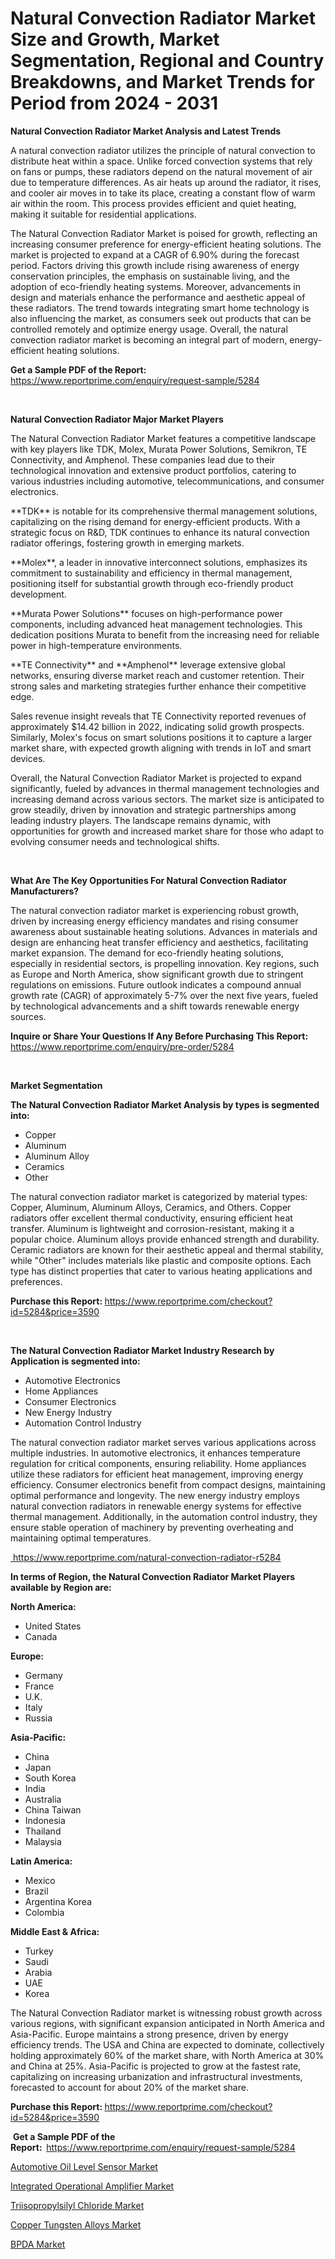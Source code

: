 <p><h1>Natural Convection Radiator Market Size and Growth, Market Segmentation, Regional and Country Breakdowns, and Market Trends for Period from 2024 -  2031</h1></p><p><strong>Natural Convection Radiator Market Analysis and Latest Trends</strong></p>
<p><p>A natural convection radiator utilizes the principle of natural convection to distribute heat within a space. Unlike forced convection systems that rely on fans or pumps, these radiators depend on the natural movement of air due to temperature differences. As air heats up around the radiator, it rises, and cooler air moves in to take its place, creating a constant flow of warm air within the room. This process provides efficient and quiet heating, making it suitable for residential applications.</p><p>The Natural Convection Radiator Market is poised for growth, reflecting an increasing consumer preference for energy-efficient heating solutions. The market is projected to expand at a CAGR of 6.90% during the forecast period. Factors driving this growth include rising awareness of energy conservation principles, the emphasis on sustainable living, and the adoption of eco-friendly heating systems. Moreover, advancements in design and materials enhance the performance and aesthetic appeal of these radiators. The trend towards integrating smart home technology is also influencing the market, as consumers seek out products that can be controlled remotely and optimize energy usage. Overall, the natural convection radiator market is becoming an integral part of modern, energy-efficient heating solutions.</p></p>
<p><strong>Get a Sample PDF of the Report:&nbsp;</strong> <a href="https://www.reportprime.com/enquiry/request-sample/5284">https://www.reportprime.com/enquiry/request-sample/5284</a></p>
<p>&nbsp;</p>
<p><strong>Natural Convection Radiator Major Market Players</strong></p>
<p><p>The Natural Convection Radiator Market features a competitive landscape with key players like TDK, Molex, Murata Power Solutions, Semikron, TE Connectivity, and Amphenol. These companies lead due to their technological innovation and extensive product portfolios, catering to various industries including automotive, telecommunications, and consumer electronics.</p><p>**TDK** is notable for its comprehensive thermal management solutions, capitalizing on the rising demand for energy-efficient products. With a strategic focus on R&D, TDK continues to enhance its natural convection radiator offerings, fostering growth in emerging markets.</p><p>**Molex**, a leader in innovative interconnect solutions, emphasizes its commitment to sustainability and efficiency in thermal management, positioning itself for substantial growth through eco-friendly product development.</p><p>**Murata Power Solutions** focuses on high-performance power components, including advanced heat management technologies. This dedication positions Murata to benefit from the increasing need for reliable power in high-temperature environments.</p><p>**TE Connectivity** and **Amphenol** leverage extensive global networks, ensuring diverse market reach and customer retention. Their strong sales and marketing strategies further enhance their competitive edge.</p><p>Sales revenue insight reveals that TE Connectivity reported revenues of approximately $14.42 billion in 2022, indicating solid growth prospects. Similarly, Molex's focus on smart solutions positions it to capture a larger market share, with expected growth aligning with trends in IoT and smart devices.</p><p>Overall, the Natural Convection Radiator Market is projected to expand significantly, fueled by advances in thermal management technologies and increasing demand across various sectors. The market size is anticipated to grow steadily, driven by innovation and strategic partnerships among leading industry players. The landscape remains dynamic, with opportunities for growth and increased market share for those who adapt to evolving consumer needs and technological shifts.</p></p>
<p>&nbsp;</p>
<p><strong>What Are The Key Opportunities For Natural Convection Radiator Manufacturers?</strong></p>
<p><p>The natural convection radiator market is experiencing robust growth, driven by increasing energy efficiency mandates and rising consumer awareness about sustainable heating solutions. Advances in materials and design are enhancing heat transfer efficiency and aesthetics, facilitating market expansion. The demand for eco-friendly heating solutions, especially in residential sectors, is propelling innovation. Key regions, such as Europe and North America, show significant growth due to stringent regulations on emissions. Future outlook indicates a compound annual growth rate (CAGR) of approximately 5-7% over the next five years, fueled by technological advancements and a shift towards renewable energy sources.</p></p>
<p><strong>Inquire or Share Your Questions If Any Before Purchasing This Report:</strong> <a href="https://www.reportprime.com/enquiry/pre-order/5284">https://www.reportprime.com/enquiry/pre-order/5284</a></p>
<p>&nbsp;</p>
<p><strong>Market Segmentation</strong></p>
<p><strong>The Natural Convection Radiator Market Analysis by types is segmented into:</strong></p>
<p><ul><li>Copper</li><li>Aluminum</li><li>Aluminum Alloy</li><li>Ceramics</li><li>Other</li></ul></p>
<p><p>The natural convection radiator market is categorized by material types: Copper, Aluminum, Aluminum Alloys, Ceramics, and Others. Copper radiators offer excellent thermal conductivity, ensuring efficient heat transfer. Aluminum is lightweight and corrosion-resistant, making it a popular choice. Aluminum alloys provide enhanced strength and durability. Ceramic radiators are known for their aesthetic appeal and thermal stability, while "Other" includes materials like plastic and composite options. Each type has distinct properties that cater to various heating applications and preferences.</p></p>
<p><strong>Purchase this Report:&nbsp;</strong><a href="https://www.reportprime.com/checkout?id=5284&price=3590">https://www.reportprime.com/checkout?id=5284&price=3590</a></p>
<p>&nbsp;</p>
<p><strong>The Natural Convection Radiator Market Industry Research by Application is segmented into:</strong></p>
<p><ul><li>Automotive Electronics</li><li>Home Appliances</li><li>Consumer Electronics</li><li>New Energy Industry</li><li>Automation Control Industry</li></ul></p>
<p><p>The natural convection radiator market serves various applications across multiple industries. In automotive electronics, it enhances temperature regulation for critical components, ensuring reliability. Home appliances utilize these radiators for efficient heat management, improving energy efficiency. Consumer electronics benefit from compact designs, maintaining optimal performance and longevity. The new energy industry employs natural convection radiators in renewable energy systems for effective thermal management. Additionally, in the automation control industry, they ensure stable operation of machinery by preventing overheating and maintaining optimal temperatures.</p></p>
<p><a href="https://www.reportprime.com/natural-convection-radiator-r5284">&nbsp;https://www.reportprime.com/natural-convection-radiator-r5284</a></p>
<p><strong>In terms of Region, the Natural Convection Radiator Market Players available by Region are:</strong></p>
<p>
    <p> <strong> North America: </strong>
        <ul>
            <li>United States</li>
            <li>Canada</li>
        </ul>
        </p> 
    <p> <strong> Europe: </strong>
        <ul>
            <li>Germany</li>
            <li>France</li>
            <li>U.K.</li>
            <li>Italy</li>
            <li>Russia</li>
        </ul>
        </p> 
    <p> <strong> Asia-Pacific: </strong>
        <ul>
            <li>China</li>
            <li>Japan</li>
            <li>South Korea</li>
            <li>India</li>
            <li>Australia</li>
            <li>China Taiwan</li>
            <li>Indonesia</li>
            <li>Thailand</li>
            <li>Malaysia</li>
        </ul>
        </p> 
    <p> <strong> Latin America: </strong>
        <ul>
            <li>Mexico</li>
            <li>Brazil</li>
            <li>Argentina Korea</li>
            <li>Colombia</li>
        </ul>
        </p> 
    <p> <strong> Middle East & Africa: </strong>
        <ul>
            <li>Turkey</li>
            <li>Saudi</li>
            <li>Arabia</li>
            <li>UAE</li>
            <li>Korea</li>
        </ul>
    </p>
    </p>
<p><p>The Natural Convection Radiator market is witnessing robust growth across various regions, with significant expansion anticipated in North America and Asia-Pacific. Europe maintains a strong presence, driven by energy efficiency trends. The USA and China are expected to dominate, collectively holding approximately 60% of the market share, with North America at 30% and China at 25%. Asia-Pacific is projected to grow at the fastest rate, capitalizing on increasing urbanization and infrastructural investments, forecasted to account for about 20% of the market share.</p></p>
<p><strong>Purchase this Report: </strong><a href="https://www.reportprime.com/checkout?id=5284&price=3590">https://www.reportprime.com/checkout?id=5284&price=3590</a></p>
<p>&nbsp;<strong>Get a Sample PDF of the Report:&nbsp;&nbsp;</strong><a href="https://www.reportprime.com/enquiry/request-sample/5284">https://www.reportprime.com/enquiry/request-sample/5284</a></p>
<p><strong></strong></p>
<p><p><a href="https://github.com/PeterParrish5/Market-Research-Report-List-6/blob/main/automotive-oil-level-sensor-market.md">Automotive Oil Level Sensor Market</a></p><p><a href="https://github.com/dfs4ff/Market-Research-Report-List-1/blob/main/integrated-operational-amplifier-market.md">Integrated Operational Amplifier Market</a></p><p><a href="https://www.linkedin.com/pulse/triisopropylsilyl-chloride-market-size-growing-cagr-76-report-tsiqc?trackingId=vcIQB33gSGCjhRdWg%2BCU0g%3D%3D">Triisopropylsilyl Chloride Market</a></p><p><a href="https://issuu.com/reportprime-2/docs/copper-tungsten-alloys-market-size-_671d49a432fd30">Copper Tungsten Alloys Market</a></p><p><a href="https://www.linkedin.com/pulse/global-bpda-market-product-type-application-region-companies-s4ygc?trackingId=CZ2n%2FeCjR6q1g6ysaZyXrA%3D%3D">BPDA Market</a></p></p>